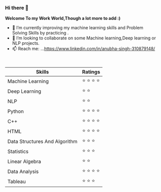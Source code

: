 ### Hi there 👋


**Welcome To my Work World,Though a lot more to add :)**
- 🔭 I’m currently improving my machine learning skills and Problem Solving Skills by practicing .
- 👯 I’m looking to collaborate on some Machine learning,Deep learning or NLP projects.
- 📫 Reach me: ...https://www.linkedin.com/in/anubha-singh-310879148/
<br/>


|Skills|Ratings|
| --- | --- |
|Machine Learning|:star: :star: :star: :star:|   
|Deep Learning|:star: :star:|     
|NLP|:star: :star:|                             
|Python|:star: :star: :star: :star:|            
|C++|:star: :star: :star: :star:|
|HTML|:star: :star: :star: :star:|
|Data Structures And Algorithm|:star: :star: :star:|
|Statistics|:star: :star: :star:|
|Linear Algebra|:star: :star:|                           
|Data Analysis|:star: :star: :star: :star:|              
|Tableau|:star: :star: :star:|                         
